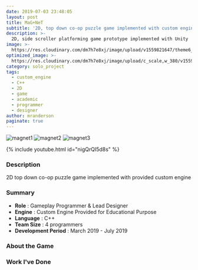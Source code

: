 ```yaml
---
date: 2019-07-03 23:48:05
layout: post
title: MaG+NeT
subtitle: '2D, top down co-op puzzle game implemented with custom engine'
description: >-
  2D, side scroller platforming game prototype implemented with Unity
image: >-
  https://res.cloudinary.com/dm7h7e8xj/image/upload/v1559821647/theme6_qeeojf.jpg
optimized_image: >-
  https://res.cloudinary.com/dm7h7e8xj/image/upload/c_scale,w_380/v1559821647/theme6_qeeojf.jpg
category: solo_project
tags:
  - custom_engine
  - C++
  - 2D
  - game
  - academic
  - programmer
  - designer
author: mranderson
paginate: true
---
```

![magnet1](https://res.cloudinary.com/dsu6ldumc/image/upload/v1681352497/Project/MaG%2BNeT/SDL_Example_fps_142_2023-04-12_19-16-50.mp4_000006040_hxdm1i.png)
![magnet2](https://res.cloudinary.com/dsu6ldumc/image/upload/v1681352497/Project/MaG%2BNeT/SDL_Example_fps_142_2023-04-12_19-16-50.mp4_000016353_s9ezhb.png)
![magnet3](https://res.cloudinary.com/dsu6ldumc/image/upload/v1681352497/Project/MaG%2BNeT/SDL_Example_fps_142_2023-04-12_19-16-50.mp4_000033186_qn0dus.png)

{% include youtube.html id="nigQrQI5d8s" %}

### Description
2D top down co-op puzzle game implemented with provided custom engine

### Summary
* **Role** :  Gameplay Programmer & Lead Designer
* **Engine** : Custom Engine Provided for Educational Purpose
* **Language** : C++
* **Team Size** : 4 programmers 
* **Development Period** : March 2019 - July 2019


### About the Game



### Work I've Done
